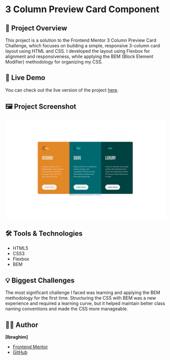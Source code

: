 # 3 Column Preview Card Component

## 📄 Project Overview
This project is a solution to the Frontend Mentor 3 Column Preview Card Challenge, which focuses on building a simple, responsive 3-column card layout using HTML and CSS. I developed the layout using Flexbox for alignment and responsiveness, while applying the BEM (Block Element Modifier) methodology for organizing my CSS. 

## 🚀 Live Demo
You can check out the live version of the project [here](#link-to-live-site).

## 🖼️ Project Screenshot
![Screenshot of the project](final%20product.png)

## 🛠️ Tools & Technologies
- HTML5
- CSS3
- Flexbox
- BEM

## 💡 Biggest Challenges
The most significant challenge I faced was learning and applying the BEM methodology for the first time. Structuring the CSS with BEM was a new experience and required a learning curve, but it helped maintain better class naming conventions and made the CSS more manageable.

## 🧑‍💻 Author
**[Ibraghim]**  
- [Frontend Mentor](https://www.frontendmentor.io/profile/Soy-Ibrag)  
- [GitHub](https://github.com/Soy-Ibrag)

